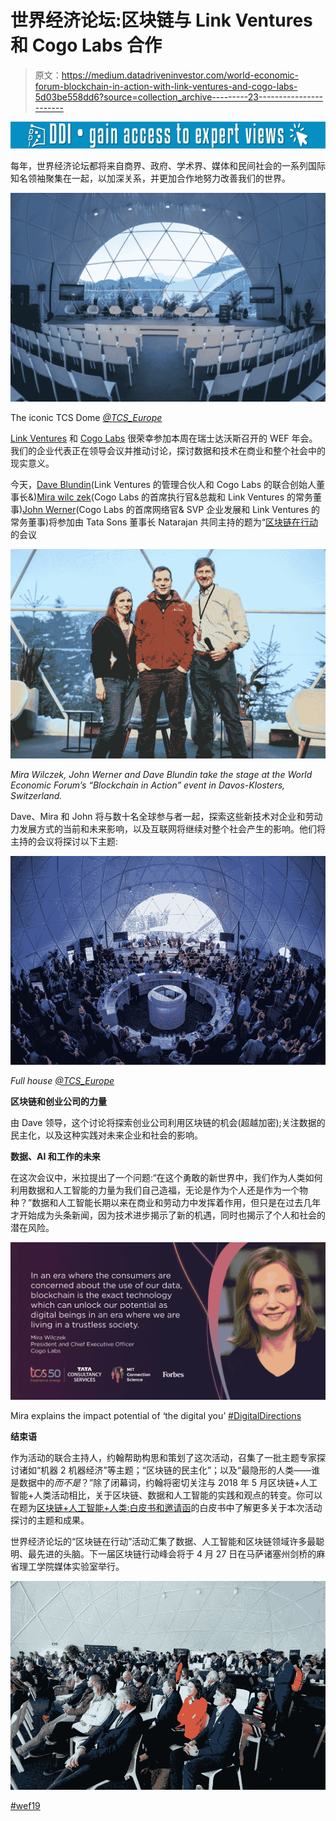 # 世界经济论坛:区块链与 Link Ventures 和 Cogo Labs 合作

> 原文：<https://medium.datadriveninvestor.com/world-economic-forum-blockchain-in-action-with-link-ventures-and-cogo-labs-5d03be558dd6?source=collection_archive---------23----------------------->

[![](img/154c23270caa09b52eb2b42b8b33a9cd.png)](http://www.track.datadriveninvestor.com/1B9E)

每年，世界经济论坛都将来自商界、政府、学术界、媒体和民间社会的一系列国际知名领袖聚集在一起，以加深关系，并更加合作地努力改善我们的世界。

![](img/44bfca8d8987c23bad0972fa44d68d2c.png)

The iconic TCS Dome [*@TCS_Europe*](https://twitter.com/TCS_Europe)

[Link Ventures](http://www.linkventures.com/) 和 [Cogo Labs](https://www.cogolabs.com/) 很荣幸参加本周在瑞士达沃斯召开的 WEF 年会。我们的企业代表正在领导会议并推动讨论，探讨数据和技术在商业和整个社会中的现实意义。

今天，[Dave Blundin](http://www.linkventures.com/team)(Link Ventures 的管理合伙人和 Cogo Labs 的联合创始人董事长&)[Mira wilc zek](https://www.cogolabs.com/person/mira-wilczek)(Cogo Labs 的首席执行官&总裁和 Link Ventures 的常务董事)[John Werner](https://www.cogolabs.com/person/john-werner)(Cogo Labs 的首席网络官& SVP 企业发展和 Link Ventures 的常务董事)将参加由 Tata Sons 董事长 Natarajan 共同主持的题为“[区块链在行动](http://blockchaininaction.org/)的会议

![](img/7d609337ea68deb414074703572f84b7.png)

*Mira Wilczek, John Werner and Dave Blundin take the stage at the World Economic Forum’s “Blockchain in Action” event in Davos-Klosters, Switzerland.*

Dave、Mira 和 John 将与数十名全球参与者一起，探索这些新技术对企业和劳动力发展方式的当前和未来影响，以及互联网将继续对整个社会产生的影响。他们将主持的会议将探讨以下主题:

![](img/6339e00dfe133e2b738188058a55c9e9.png)

*Full house* [*@TCS_Europe*](https://twitter.com/TCS_Europe)

**区块链和创业公司的力量**

由 Dave 领导，这个讨论将探索创业公司利用区块链的机会(超越加密);关注数据的民主化，以及这种实践对未来企业和社会的影响。

**数据、AI 和工作的未来**

在这次会议中，米拉提出了一个问题:“在这个勇敢的新世界中，我们作为人类如何利用数据和人工智能的力量为我们自己造福，无论是作为个人还是作为一个物种？”数据和人工智能长期以来在商业和劳动力中发挥着作用，但只是在过去几年才开始成为头条新闻，因为技术进步揭示了新的机遇，同时也揭示了个人和社会的潜在风险。

![](img/329822fa98c78bed8ac242ce13f21f02.png)

Mira explains the impact potential of ‘the digital you’ [#DigitalDirections](https://digitaldirections.com/tcs-davos-live-blog-2019/)

**结束语**

作为活动的联合主持人，约翰帮助构思和策划了这次活动，召集了一批主题专家探讨诸如“机器 2 机器经济”等主题；“区块链的民主化”；以及“最隐形的人类——谁是数据中的*而不是*？”除了闭幕词，约翰将密切关注与 2018 年 5 月区块链+人工智能+人类活动相比，关于区块链、数据和人工智能的实践和观点的转变。你可以在题为[区块链+人工智能+人类:白皮书和邀请函](http://blockchaininaction.org/blockchain+AI+Humans.pdf)的白皮书中了解更多关于本次活动探讨的主题和成果。

世界经济论坛的“区块链在行动”活动汇集了数据、人工智能和区块链领域许多最聪明、最先进的头脑。下一届区块链行动峰会将于 4 月 27 日在马萨诸塞州剑桥的麻省理工学院媒体实验室举行。

![](img/68500cdcbfde90c78fc4fdfe71b73e54.png)

[#wef19](https://digitaldirections.com/tcs-davos-live-blog-2019/)